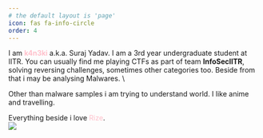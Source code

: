 ```yaml
---
# the default layout is 'page'
icon: fas fa-info-circle
order: 4
---
```

I am <span style="color:pink">**k4n3ki**</span> a.k.a. Suraj Yadav. I am a 3rd year undergraduate student at IITR. You can usually find me playing CTFs as part of team **InfoSecIITR**, solving reversing challenges, sometimes other categories too. Beside from that i may be analysing Malwares. \

Other than malware samples i am trying to understand world.
I like anime and travelling.


Everything beside i love <span style="color:pink">Rize</span>. \
<img src="https://static.wikia.nocookie.net/tokyoghoul/images/3/36/Rize_anime_design_front_view.png/revision/latest/scale-to-width-down/300?cb=20140601194539">
